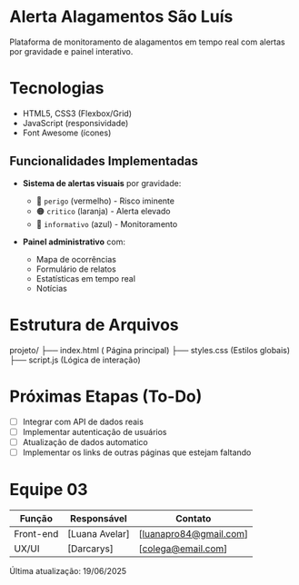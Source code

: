 # Alerta Alagamentos São Luís
Plataforma de monitoramento de alagamentos em tempo real com alertas por gravidade e painel interativo.

# Tecnologias
- HTML5, CSS3 (Flexbox/Grid)
- JavaScript (responsividade)
- Font Awesome (ícones)


## Funcionalidades Implementadas
- **Sistema de alertas visuais** por gravidade:
  - 🔴 `perigo` (vermelho) - Risco iminente
  - 🟠 `critico` (laranja) - Alerta elevado
  - 🔵 `informativo` (azul) - Monitoramento

- **Painel administrativo** com:
  - Mapa de ocorrências
  - Formulário de relatos
  - Estatísticas em tempo real
  - Notícias

# Estrutura de Arquivos

projeto/
├── index.html          ( Página principal)
├── styles.css         (Estilos globais)
├── script.js          (Lógica de interação)


# Próximas Etapas (To-Do)
- [ ] Integrar com API de dados reais
- [ ] Implementar autenticação de usuários
- [ ] Atualização de dados automatico
- [ ] Implementar os links de outras páginas que estejam faltando

# Equipe 03
| Função          | Responsável       | Contato               |
|-----------------|-------------------|-----------------------|
| Front-end       | [Luana Avelar]        | [luanapro84@gmail.com]       |
| UX/UI           | [Darcarys]  | [colega@email.com]    |

 Última atualização: 19/06/2025
